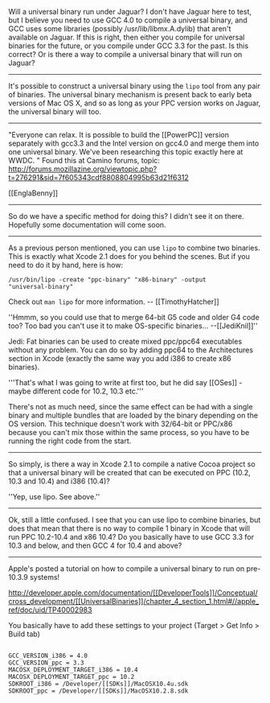 

Will a universal binary run under Jaguar? I don't have Jaguar here to test, but I believe you need to use GCC 4.0 to compile a universal binary, and GCC uses some libraries (possibly /usr/lib/libmx.A.dylib) that aren't available on Jaguar. If this is right, then either you compile for universal binaries for the future, or you compile under GCC 3.3 for the past. Is this correct? Or is there a way to compile a universal binary that will run on Jaguar?

----

It's possible to construct a universal binary using the <code>lipo</code> tool from any pair of binaries. The universal binary mechanism is present back to early beta versions of Mac OS X, and so as long as your PPC version works on Jaguar, the universal binary will too.

----
"Everyone can relax. It is possible to build the [[PowerPC]] version separately with gcc3.3 and the Intel version on gcc4.0 and merge them into one universal binary. We've been researching this topic exactly here at WWDC. "
Found this at Camino forums, topic:
 http://forums.mozillazine.org/viewtopic.php?t=276291&sid=7f605343cdf8808804995b63d21f6312

[[EnglaBenny]]

----

So do we have a specific method for doing this? I didn't see it on there. Hopefully some documentation will come soon.

----

As a previous person mentioned, you can use <code>lipo</code> to combine two binaries. This is exactly what Xcode 2.1 does for you behind the scenes. But if you need to do it by hand, here is how:

<code>/usr/bin/lipo -create "ppc-binary" "x86-binary" -output "universal-binary"</code>

Check out <code>man lipo</code> for more information. -- [[TimothyHatcher]]

''Hmmm, so you could use that to merge 64-bit G5 code and older G4 code too? Too bad you can't use it to make OS-specific binaries... --[[JediKnil]]'' 

Jedi: Fat binaries can be used to create mixed ppc/ppc64 executables without any problem. You can do so by adding ppc64 to the Architectures section in Xcode (exactly the same way you add i386 to create x86 binaries).

'''That's what I was going to write at first too, but he did say [[OSes]] - maybe different code for 10.2, 10.3 etc.'''

There's not as much need, since the same effect can be had with a single binary and multiple bundles that are loaded by the binary depending on the OS version. This technique doesn't work with 32/64-bit or PPC/x86 because you can't mix those within the same process, so you have to be running the right code from the start.

----

So simply, is there a way in Xcode 2.1 to compile a native Cocoa project so that a universal binary will be created that can be executed on PPC (10.2, 10.3 and 10.4) and i386 (10.4)?

''Yep, use lipo. See above.''

----

Ok, still a little confused. I see that you can use lipo to combine binaries, but does that mean that there is no way to compile 1 binary in Xcode that will run PPC 10.2-10.4 and x86 10.4? Do you basically have to use GCC 3.3 for 10.3 and below, and then GCC 4 for 10.4 and above?

----

Apple's posted a tutorial on how to compile a universal binary to run on pre-10.3.9 systems!

http://developer.apple.com/documentation/[[DeveloperTools]]/Conceptual/cross_development/[[UniversalBinaries]]/chapter_4_section_1.html#//apple_ref/doc/uid/TP40002983

You basically have to add these settings to your project (Target > Get Info > Build tab)

<code>
GCC_VERSION_i386 = 4.0
GCC_VERSION_ppc = 3.3
MACOSX_DEPLOYMENT_TARGET_i386 = 10.4
MACOSX_DEPLOYMENT_TARGET_ppc = 10.2
SDKROOT_i386 = /Developer/[[SDKs]]/MacOSX10.4u.sdk
SDKROOT_ppc = /Developer/[[SDKs]]/MacOSX10.2.8.sdk
</code>